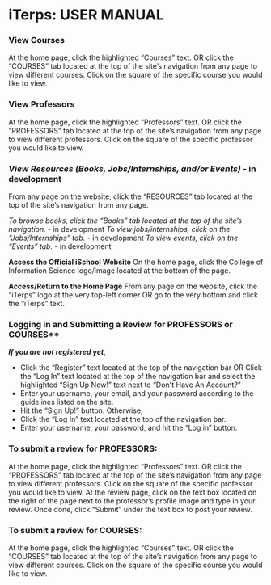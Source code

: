 # iTerps: USER MANUAL

### View Courses
At the home page, click the highlighted “Courses” text.
OR click the “COURSES” tab located at the top of the site’s navigation from any page to view different courses.
Click on the square of the specific course you would like to view.

### View Professors
At the home page, click the highlighted “Professors” text.
OR click the “PROFESSORS” tab located at the top of the site’s navigation from any page to view different professors.
Click on the square of the specific professor you would like to view.

### *View Resources (Books, Jobs/Internships, and/or Events)* - in development
From any page on the website, click the “RESOURCES” tab located at the top of the site’s navigation from any page.


*To browse books, click the “Books” tab located at the top of the site’s navigation.* - in development
*To view jobs/internships, click on the “Jobs/Internships” tab.* - in development
*To view events, click on the “Events” tab.* - in development

**Access the Official iSchool Website**
On the home page, click the College of Information Science logo/image located at the bottom of the page.

**Access/Return to the Home Page**
From any page on the website, click the “iTerps” logo at the very top-left corner OR  go to the very bottom and click the “iTerps” text.

### Logging in and Submitting a Review for PROFESSORS or COURSES**
***If you are not registered yet,***
- Click the “Register” text located at the top of the navigation bar 
OR Click the “Log In” text located at the top of the navigation bar and select the highlighted “Sign Up Now!” text next to “Don't Have An Account?” 
- Enter your username, your email, and your password according to the guidelines listed on the site.
- Hit the “Sign Up!” button.
Otherwise,
- Click the “Log In” text located at the top of the navigation bar. 
- Enter your username, your password, and hit the “Log in” button.

### To submit a review for PROFESSORS:
At the home page, click the highlighted “Professors”  text.
OR click the “PROFESSORS” tab located at the top of the site’s navigation from any page to view different professors.
Click on the square of the specific professor you would like to view.
At the review page, click on the text box located on the right of the page next to the professor’s profile image and type in your review. 
Once done, click “Submit” under the text box to post your review. 

### To submit a review for COURSES:
At the home page, click the highlighted “Courses” text.
OR click the “COURSES” tab located at the top of the site’s navigation from any page to view different courses.
Click on the square of the specific course you would like to view.
